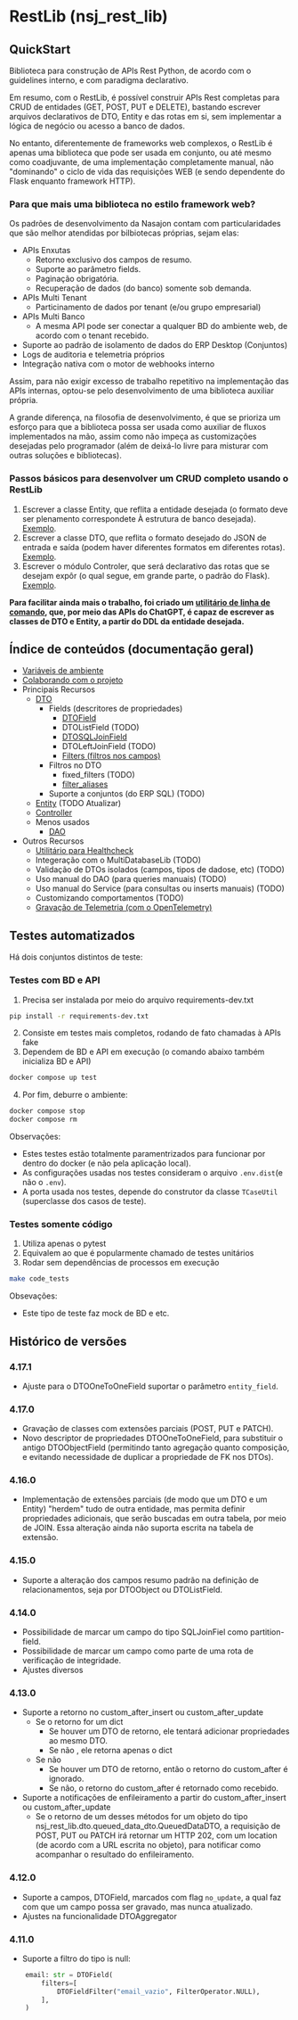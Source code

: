 # RestLib (nsj_rest_lib)

## QuickStart

Biblioteca para construção de APIs Rest Python, de acordo com o guidelines interno, e com paradigma declarativo.

Em resumo, com o RestLib, é possível construir APIs Rest completas para CRUD de entidades (GET, POST, PUT e DELETE), bastando escrever arquivos declarativos de DTO, Entity e das rotas em si, sem implementar a lógica de negócio ou acesso a banco de dados.

No entanto, diferentemente de frameworks web complexos, o RestLib é apenas uma biblioteca que pode ser usada em conjunto, ou até mesmo como coadjuvante, de uma implementação completamente manual, não "dominando" o ciclo de vida das requisições WEB (e sendo dependente do Flask enquanto framework HTTP).

### Para que mais uma biblioteca no estilo framework web?

Os padrões de desenvolvimento da Nasajon contam com particularidades que são melhor atendidas por bilbiotecas próprias, sejam elas:

* APIs Enxutas
  * Retorno exclusivo dos campos de resumo.
  * Suporte ao parâmetro fields.
  * Paginação obrigatória.
  * Recuperação de dados (do banco) somente sob demanda.
* APIs Multi Tenant
  * Particinamento de dados por tenant (e/ou grupo empresarial)
* APIs Multi Banco
  * A mesma API pode ser conectar a qualquer BD do ambiente web, de acordo com o tenant recebido.
* Suporte ao padrão de isolamento de dados do ERP Desktop (Conjuntos)
* Logs de auditoria e telemetria próprios
* Integração nativa com o motor de webhooks interno

Assim, para não exigir excesso de trabalho repetitivo na implementação das APIs internas, optou-se pelo desenvolvimento de uma biblioteca auxiliar própria.

A grande diferença, na filosofia de desenvolvimento, é que se prioriza um esforço para que a biblioteca possa ser usada como auxiliar de fluxos implementados na mão, assim como não impeça as customizações desejadas pelo programador (além de deixá-lo livre para misturar com outras soluções e bibliotecas).

### Passos básicos para desenvolver um CRUD completo usando o RestLib

1. Escrever a classe Entity, que reflita a entidade desejada (o formato deve ser plenamento correspondete À estrutura de banco desejada). [Exemplo](tests/cliente_dto.py).
2. Escrever a classe DTO, que reflita o formato desejado do JSON de entrada e saída (podem haver diferentes formatos em diferentes rotas). [Exemplo](tests/cliente_entity.py).
3. Escrever o módulo Controler, que será declarativo das rotas que se desejam expôr (o qual segue, em grande parte, o padrão do Flask). [Exemplo](tests/cliente_controller.py).

**Para facilitar ainda mais o trabalho, foi criado um [utilitário de linha de comando](https://github.com/Nasajon/arquitetura-cmd), que, por meio das APIs do ChatGPT, é capaz de escrever as classes de DTO e Entity, a partir do DDL da entidade desejada.**

## Índice de conteúdos (documentação geral)

* [Variáveis de ambiente](internal_docs/variaveis_ambiente.md)
* [Colaborando com o projeto](internal_docs/colaborando_projeto.md)
* Principais Recursos
  * [DTO](internal_docs/recursos/dto.md)
    * Fields (descritores de propriedades)
      * [DTOField](internal_docs/recursos/dto_field.md)
      * DTOListField (TODO)
      * [DTOSQLJoinField](internal_docs/recursos/dto_sql_join_field.md)
      * DTOLeftJoinField (TODO)
      * [Filters (filtros nos campos)](internal_docs/recursos/filters.md)
    * Filtros no DTO
      * fixed_filters (TODO)
      * [filter_aliases](internal_docs/recursos/filter_aliases.md)
    * Suporte a conjuntos (do ERP SQL) (TODO)
  * [Entity](internal_docs/recursos/entity.md) (TODO Atualizar)
  * [Controller](internal_docs/recursos/controller.md)
  * Menos usados
    * [DAO](internal_docs/recursos/dao.md)
* Outros Recursos
  * [Utilitário para Healthcheck](internal_docs/outros_recursos/healthcheck.md)
  * Integeração com o MultiDatabaseLib (TODO)
  * Validação de DTOs isolados (campos, tipos de dadose, etc) (TODO)
  * Uso manual do DAO (para queries manuais) (TODO)
  * Uso manual do Service (para consultas ou inserts manuais) (TODO)
  * Customizando comportamentos (TODO)
  * [Gravação de Telemetria (com o OpenTelemetry)](internal_docs/opentelemetry.md)

## Testes automatizados

Há dois conjuntos distintos de teste:

### Testes com BD e API
1. Precisa ser instalada por meio do arquivo requirements-dev.txt

```sh
pip install -r requirements-dev.txt
```

2. Consiste em testes mais completos, rodando de fato chamadas à APIs fake
3. Dependem de BD e API em execução (o comando abaixo também inicializa BD e API)

```sh
docker compose up test
```

4. Por fim, deburre o ambiente:
```sh
docker compose stop
docker compose rm
```

Observações:
* Estes testes estão totalmente paramentrizados para funcionar por dentro do docker (e não pela aplicação local).
* As configurações usadas nos testes consideram o arquivo `.env.dist`(e não o `.env`).
* A porta usada nos testes, depende do construtor da classe `TCaseUtil` (superclasse dos casos de teste).

### Testes somente código

1. Utiliza apenas o pytest
2. Equivalem ao que é popularmente chamado de testes unitários
3. Rodar sem dependências de processos em execução

```sh
make code_tests
```

Obsevações:
* Este tipo de teste faz mock de BD e etc.
  
## Histórico de versões

### 4.17.1

- Ajuste para o DTOOneToOneField suportar o parâmetro `entity_field`.

### 4.17.0

- Gravação de classes com extensões parciais (POST, PUT e PATCH).
- Novo descriptor de propriedades DTOOneToOneField, para substituir o antigo DTOObjectField (permitindo tanto agregação quanto composição, e evitando necessidade de duplicar a propriedade de FK nos DTOs).

### 4.16.0

- Implementação de extensões parciais (de modo que um DTO e um Entity) "herdem" tudo de outra entidade, mas permita definir propriedades adicionais, que serão buscadas em outra tabela, por meio de JOIN. Essa alteração ainda não suporta escrita na tabela de extensão.

### 4.15.0

- Suporte a alteração dos campos resumo padrão na definição de relacionamentos, seja por DTOObject ou DTOListField.

### 4.14.0

- Possibilidade de marcar um campo do tipo SQLJoinFiel como partition-field.
- Possibilidade de marcar um campo como parte de uma rota de verificação de integridade.
- Ajustes diversos

### 4.13.0

- Suporte a retorno no custom_after_insert ou custom_after_update
  - Se o retorno for um dict
    - Se houver um DTO de retorno, ele tentará adicionar propriedades ao mesmo DTO.
    - Se não , ele retorna apenas o dict
  - Se não
    - Se houver um DTO de retorno, então o retorno do custom_after é ignorado.
    - Se não, o retorno do custom_after é retornado como recebido.
- Suporte a notificações de enfileiramento a partir do custom_after_insert ou custom_after_update
  - Se o retorno de um desses métodos for um objeto do tipo nsj_rest_lib.dto.queued_data_dto.QueuedDataDTO, a requisição de POST, PUT ou PATCH irá retornar um HTTP 202, com um location (de acordo com a URL escrita no objeto), para notificar como acompanhar o resultado do enfileiramento.

### 4.12.0

- Suporte a campos, DTOField, marcados com flag ```no_update```, a qual faz com que um campo possa ser gravado, mas nunca atualizado.
- Ajustes na funcionalidade DTOAggregator

### 4.11.0

- Suporte a filtro do tipo is null:

```python
    email: str = DTOField(
        filters=[
            DTOFieldFilter("email_vazio", FilterOperator.NULL),
        ],
    )
```
